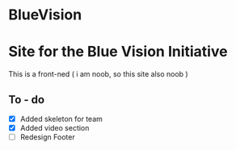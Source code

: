 # BlueVision

# Site for the Blue Vision Initiative

This is a front-ned ( i am noob, so this site also noob )

## To - do


- [x] Added skeleton for team
- [x] Added video section
- [ ] Redesign Footer
